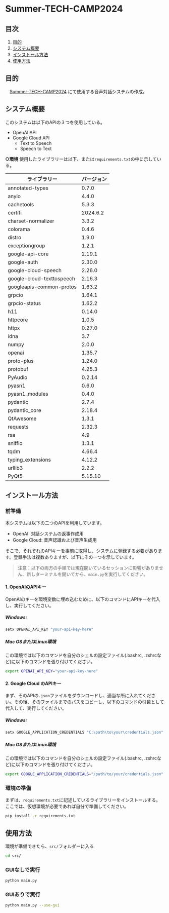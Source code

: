 # Summer-TECH-CAMP2024
## 目次
 1. [目的](#目的)
 2. [システム概要](#システム概要)
 3. [インストール方法](#インストール方法)
 4. [使用方法](#使用方法)

## 目的
　[Summer-TECH-CAMP2024](https://www.sharen.tut.ac.jp/event/detail.php?y=2024&m=8&d=20#2065) にて使用する音声対話システムの作成。

## システム概要
このシステムは以下のAPIの３つを使用している。
- OpenAI API
- Google Cloud API
   - Text to Speech
   - Speech to Text

 **○環境**
使用したライブラリーは以下、または`requirements.txt`の中に示している。

| ライブラリー  | バージョン |
| --------------------- | ---------- |
| annotated-types | 0.7.0 |
| anyio | 4.4.0 |
| cachetools | 5.3.3 |
| certifi | 2024.6.2 |
| charset-normalizer | 3.3.2 |
| colorama | 0.4.6 |
| distro | 1.9.0 |
| exceptiongroup | 1.2.1 |
| google-api-core | 2.19.1 |
| google-auth | 2.30.0 |
| google-cloud-speech | 2.26.0 |
| google-cloud-texttospeech | 2.16.3 |
| googleapis-common-protos | 1.63.2 |
| grpcio | 1.64.1 |
| grpcio-status | 1.62.2 |
| h11 | 0.14.0 |
| httpcore | 1.0.5 |
| httpx | 0.27.0 |
| idna | 3.7 |
| numpy | 2.0.0 |
| openai | 1.35.7 |
| proto-plus | 1.24.0 |
| protobuf | 4.25.3 |
| PyAudio | 0.2.14 |
| pyasn1 | 0.6.0 |
| pyasn1_modules | 0.4.0 |
| pydantic | 2.7.4 |
| pydantic_core | 2.18.4 |
| QtAwesome | 1.3.1 |
| requests | 2.32.3 |
| rsa | 4.9 |
| sniffio | 1.3.1 |
| tqdm | 4.66.4 |
| typing_extensions | 4.12.2 |
| urllib3 | 2.2.2 |
| PyQt5 | 5.15.10 |

## インストール方法
### 前準備
本システムは以下の二つのAPIを利用しています。
- OpenAI: 対話システムの返事作成用
- Google Cloud: 音声認識および音声生成用

そこで、それぞれのAPIキーを事前に取得し、システムに登録する必要があります。登録手法は複数ありますが、以下にその一つを示しています。

> 注意：以下の両方の手順では現在開いているセッションに影響がありません、新しターミナルを開いてから、`main.py`を実行してください。

#### 1. OpenAIのAPIキー
OpenAIのキーを環境変数に埋め込むために、以下のコマンドにAPIキーを代入し、実行してください。
##### Windows:
```powershell
setx OPENAI_API_KEY "your-api-key-here"
```
##### Mac OSまたはLinux環境
この環境では以下のコマンドを自分のシェルの設定ファイル(.bashrc, .zshrcなど)に以下のコマンドを張り付けてください。
```bash
export OPENAI_API_KEY="your-api-key-here"
```

#### 2. Google Cloud のAPIキー
まず、そのAPIの`.json`ファイルをダウンロードし、適当な所に入れてください。その後、そのファイルまでのパスをコピーし、以下のコマンドの引数として代入して、実行してください。
##### Windows:
```powershell
setx GOOGLE_APPLICATION_CREDENTIALS "C:\path\to\your\credentials.json"
```
##### Mac OSまたはLinux環境
この環境では以下のコマンドを自分のシェルの設定ファイル(.bashrc, .zshrcなど)に以下のコマンドを張り付けてください。
```bash
export GOOGLE_APPLICATION_CREDENTIALS="/path/to/your/credentials.json"
```

### 環境の準備
まずは、`requirements.txt`に記述しているライブラリーをインストールする。ここでは、仮想環境が必要であれば自分で準備してください。
```bash
pip install -r requirements.txt
```

## 使用方法
環境が準備できたら、`src/`フォルダーに入る
```bash
cd src/
```
### GUIなしで実行
```bash
python main.py
```
### GUIありで実行
```bash
python main.py --use-gui
```

